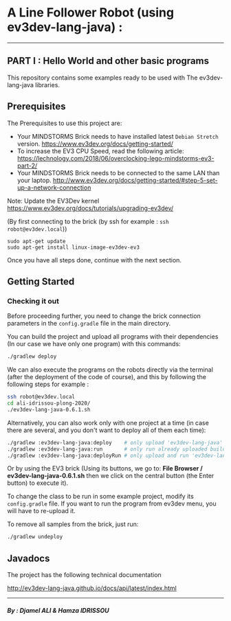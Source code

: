 # A Line Follower Robot (using ev3dev-lang-java) :
___
## PART I : Hello World and other basic programs

This repository contains some examples ready to be used with
The ev3dev-lang-java libraries.

## Prerequisites

The Prerequisites to use this project are:

- Your MINDSTORMS Brick needs to have installed latest `Debian Stretch` version. https://www.ev3dev.org/docs/getting-started/
- To increase the EV3 CPU Speed, read the following article: https://lechnology.com/2018/06/overclocking-lego-mindstorms-ev3-part-2/
- Your MINDSTORMS Brick needs to be connected to the same LAN than your laptop. http://www.ev3dev.org/docs/getting-started/#step-5-set-up-a-network-connection

Note: Update the EV3Dev kernel
https://www.ev3dev.org/docs/tutorials/upgrading-ev3dev/

(By first connecting to the brick (by ssh for example : ``` ssh robot@ev3dev.local ```))

```
sudo apt-get update
sudo apt-get install linux-image-ev3dev-ev3
```

Once you have all steps done, continue with the next section.

## Getting Started
### Checking it out

Before proceeding further, you need to change the brick connection parameters
in the `config.gradle` file in the main directory.

You can build the project and upload all programs with their dependencies (In our case we have only one program) with this commands:
```sh
./gradlew deploy
```


We can also execute the programs on the robots directly via the terminal (after the deployment of the code of course), and this by following the following steps for example :
```sh
ssh robot@ev3dev.local
cd ali-idrissou-plong-2020/
./ev3dev-lang-java-0.6.1.sh 
```

Alternatively, you can also work only with one project at a time
(in case there are several, and you don't want to deploy all of them each time):
```sh
./gradlew :ev3dev-lang-java:deploy    # only upload 'ev3dev-lang-java' project
./gradlew :ev3dev-lang-java:run       # only run already uploaded build of 'ev3dev-lang-java' project
./gradlew :ev3dev-lang-java:deployRun # only upload and run 'ev3dev-lang-java' project
```

Or by using the EV3 brick (Using its buttons, we go to: **File Browser / ev3dev-lang-java-0.6.1.sh** then we click on the central button (the Enter button) to execute it).

To change the class to be run in some example project, modify its `config.gradle` file.
If you want to run the program from ev3dev menu, you will have to re-upload it.

To remove all samples from the brick, just run:
```sh
./gradlew undeploy
```

## Javadocs

The project has the following technical documentation

http://ev3dev-lang-java.github.io/docs/api/latest/index.html


___
##### By : Djamel ALI & Hamza IDRISSOU


